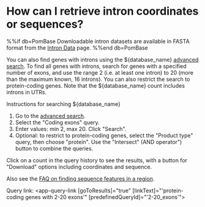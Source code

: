 # How can I retrieve intron coordinates or sequences?
<!-- pombase_categories: Finding data -->

%%if db=PomBase
Downloadable intron datasets are available in FASTA format from the
[Intron Data](/downloads/intron-data) page.
%%end db=PomBase

You can also find genes with introns using the ${database_name} [advanced search](/query).
To find all genes with introns, search for genes with a specified number
of exons, and use the range 2 (i.e. at least one intron) to 20 (more
than the maximum known, 16 introns). You can also restrict the search to
protein-coding genes. Note that the ${database_name} count includes introns in
UTRs.

Instructions for searching ${database_name}

1.  Go to the [advanced search](/query).
2.  Select the "Coding exons" query.
3.  Enter values: min 2, max 20. Click "Search".
4.  Optional: to restrict to protein-coding genes, select the "Product
    type" query, then choose "protein". Use the "Intersect" (AND
    operator") button to combine the queries.

Click on a count in the query history to see the results, with a
button for "Download" options including coordinates and sequence.

Also see the [FAQ on finding sequence features in a region](/faq/how-can-i-find-all-sequence-features-region-using-chromosome-coordinates).

Query link: <app-query-link [goToResults]="true" [linkText]="'protein-coding genes with 2-20 exons'" [predefinedQueryId]="'2-20_exons'"></app-query-link>

